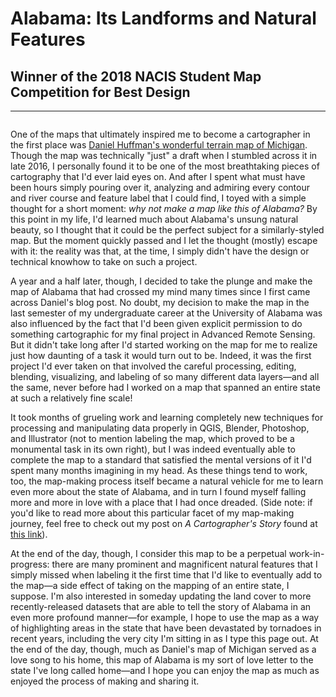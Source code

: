 # Alabama: Its Landforms and Natural Features

## Winner of the 2018 NACIS Student Map Competition for Best Design
---

<a href="../../img/alabama.jpg"><img class="feature_full" src="../../img/alabama.jpg" alt=""></a>

One of the maps that ultimately inspired me to become a cartographer in the first place was [Daniel Huffman's wonderful terrain map of Michigan](https://somethingaboutmaps.wordpress.com/2016/10/03/terrain-in-photoshop/). Though the map was technically "just" a draft when I stumbled across it in late 2016, I personally found it to be one of the most breathtaking pieces of cartography that I'd ever laid eyes on. And after I spent what must have been hours simply pouring over it, analyzing and admiring every contour and river course and feature label that I could find, I toyed with a simple thought for a short moment: *why not make a map like this of Alabama?* By this point in my life, I'd learned much about Alabama's unsung natural beauty, so I thought that it could be the perfect subject for a similarly-styled map. But the moment quickly passed and I let the thought (mostly) escape with it: the reality was that, at the time, I simply didn't have the design or technical knowhow to take on such a project.

A year and a half later, though, I decided to take the plunge and make the map of Alabama that had crossed my mind many times since I first came across Daniel's blog post. No doubt, my decision to make the map in the last semester of my undergraduate career at the University of Alabama was also influenced by the fact that I'd been given explicit permission to do something cartographic for my final project in Advanced Remote Sensing. But it didn't take long after I'd started working on the map for me to realize just how daunting of a task it would turn out to be. Indeed, it was the first project I'd ever taken on that involved the careful processing, editing, blending, visualizing, and labeling of so many different data layers—and all the same, never before had I worked on a map that spanned an entire state at such a relatively fine scale!

It took months of grueling work and learning completely new techniques for processing and manipulating data properly in QGIS, Blender, Photoshop, and Illustrator (not to mention labeling the map, which proved to be a monumental task in its own right), but I was indeed eventually able to complete the map to a standard that satisfied the mental versions of it I'd spent many months imagining in my head. As these things tend to work, too, the map-making process itself became a natural vehicle for me to learn even more about the state of Alabama, and in turn I found myself falling more and more in love with a place that I had once dreaded. (Side note: if you'd like to read more about this particular facet of my map-making journey, feel free to check out my post on *A Cartographer's Story* found at [this link](https://acartographersstory.com/2019/04/01/mapping-my-way-home/)).

At the end of the day, though, I consider this map to be a perpetual work-in-progress: there are many prominent and magnificent natural features that I simply missed when labeling it the first time that I'd like to eventually add to the map—a side effect of taking on the mapping of an entire state, I suppose. I'm also interested in someday updating the land cover to more recently-released datasets that are able to tell the story of Alabama in an even more profound manner—for example, I hope to use the map as a way of highlighting areas in the state that have been devastated by tornadoes in recent years, including the very city I'm sitting in as I type this page out. At the end of the day, though, much as Daniel's map of Michigan served as a love song to his home, this map of Alabama is my sort of love letter to the state I've long called home—and I hope you can enjoy the map as much as enjoyed the process of making and sharing it.
